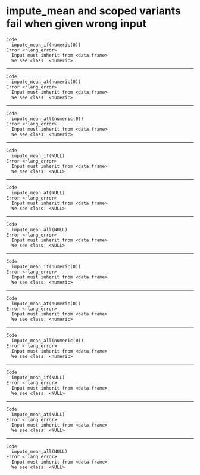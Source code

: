 # impute_mean and scoped variants fail when given wrong input

    Code
      impute_mean_if(numeric(0))
    Error <rlang_error>
      Input must inherit from <data.frame>
      We see class: <numeric>

---

    Code
      impute_mean_at(numeric(0))
    Error <rlang_error>
      Input must inherit from <data.frame>
      We see class: <numeric>

---

    Code
      impute_mean_all(numeric(0))
    Error <rlang_error>
      Input must inherit from <data.frame>
      We see class: <numeric>

---

    Code
      impute_mean_if(NULL)
    Error <rlang_error>
      Input must inherit from <data.frame>
      We see class: <NULL>

---

    Code
      impute_mean_at(NULL)
    Error <rlang_error>
      Input must inherit from <data.frame>
      We see class: <NULL>

---

    Code
      impute_mean_all(NULL)
    Error <rlang_error>
      Input must inherit from <data.frame>
      We see class: <NULL>

---

    Code
      impute_mean_if(numeric(0))
    Error <rlang_error>
      Input must inherit from <data.frame>
      We see class: <numeric>

---

    Code
      impute_mean_at(numeric(0))
    Error <rlang_error>
      Input must inherit from <data.frame>
      We see class: <numeric>

---

    Code
      impute_mean_all(numeric(0))
    Error <rlang_error>
      Input must inherit from <data.frame>
      We see class: <numeric>

---

    Code
      impute_mean_if(NULL)
    Error <rlang_error>
      Input must inherit from <data.frame>
      We see class: <NULL>

---

    Code
      impute_mean_at(NULL)
    Error <rlang_error>
      Input must inherit from <data.frame>
      We see class: <NULL>

---

    Code
      impute_mean_all(NULL)
    Error <rlang_error>
      Input must inherit from <data.frame>
      We see class: <NULL>

